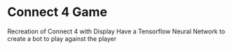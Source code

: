 # Connect 4 Game
 Recreation of Connect 4 with Display
 Have a Tensorflow Neural Network to create a bot to play against the player
